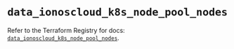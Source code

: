 # `data_ionoscloud_k8s_node_pool_nodes`

Refer to the Terraform Registry for docs: [`data_ionoscloud_k8s_node_pool_nodes`](https://registry.terraform.io/providers/ionos-cloud/ionoscloud/6.5.3/docs/data-sources/k8s_node_pool_nodes).
